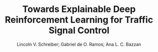 ---
paperId: 26
author: Lincoln V. Schreiber; Gabriel de O. Ramos; Ana L. C. Bazzan
publicationauthor: Schreiber, L. V. et al.
title: Towards Explainable Deep Reinforcement Learning for Traffic Signal Control
pdf: paper_26.pdf
poster: poster_26.png
pitch: https://www.youtube.com/watch?v=HA1i7CFChu0&list=PLFHvi5sdWF5VqqqQvVC5SuBY7ecSgqequ&index=23
type: Oral
topic: Deep Learning
category: Extended Abstract
link: https://doi.org/10.52591/lxai2021072414
conference: icml
year: 2021
tags: icml-2021
location: Virtual
---